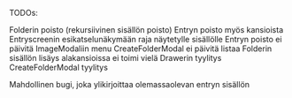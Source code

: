 TODOs:

Folderin poisto (rekursiivinen sisällön poisto)
Entryn poisto myös kansioista
Entryscreenin esikatselunäkymään raja näytetylle sisällölle
Entryn poisto ei päivitä
ImageModaliin menu
CreateFolderModal ei päivitä listaa
Folderin sisällön lisäys alakansioissa ei toimi vielä
Drawerin tyylitys
CreateFolderModal tyylitys

Mahdollinen bugi, joka ylikirjoittaa olemassaolevan entryn sisällön